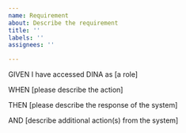 ```yaml
---
name: Requirement
about: Describe the requirement
title: ''
labels: ''
assignees: ''

---
```


GIVEN I have accessed DINA as [a role]

WHEN [please describe the action]

THEN [please describe the response of the system]

AND [describe additional action(s) from the system]

